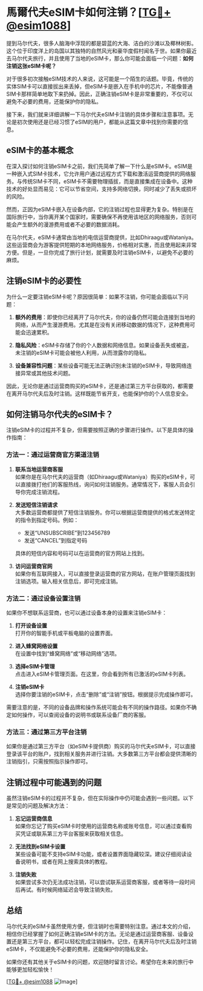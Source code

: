 # 馬爾代夫eSIM卡如何注销？[[TG💪+ @esim1088](https://t.me/s/esim1088)]

提到马尔代夫，很多人脑海中浮现的都是碧蓝的大海、洁白的沙滩以及椰林树影。这个位于印度洋上的岛国以其独特的自然风光和豪华度假村闻名于世。如果你最近去马尔代夫旅行，并且使用了当地的eSIM卡，那么你可能会面临一个问题：**如何注销这张eSIM卡呢？**

对于很多初次接触eSIM技术的人来说，这可能是一个陌生的话题。毕竟，传统的实体SIM卡可以直接拔出来丢掉，但eSIM卡是嵌入在手机中的芯片，不能像普通SIM卡那样简单地取下来扔掉。因此，正确注销eSIM卡是非常重要的，不仅可以避免不必要的费用，还能保护你的隐私。

接下来，我们就来详细讲解一下马尔代夫eSIM卡注销的具体步骤和注意事项。无论是初次使用还是已经习惯了eSIM的用户，都能从这篇文章中找到你需要的信息。

## eSIM卡的基本概念

在深入探讨如何注销eSIM卡之前，我们先简单了解一下什么是eSIM卡。eSIM是一种嵌入式SIM卡技术，它允许用户通过远程方式下载和激活运营商提供的网络服务。与传统SIM卡不同，eSIM卡不需要物理插拔，而是直接集成在设备中。这种技术的好处显而易见：它可以节省空间，支持多网络切换，同时减少了丢失或损坏的风险。

然而，正因为eSIM卡嵌入在设备内部，它的注销过程也显得更为复杂。特别是在国际旅行中，当你离开某个国家时，需要确保不再使用该地区的网络服务，否则可能会产生额外的漫游费用或者不必要的数据消耗。

在马尔代夫，eSIM卡通常由当地的电信运营商提供，比如Dhiraagu或Wataniya。这些运营商会为游客提供短期的本地网络服务，价格相对实惠，而且使用起来非常方便。但是，一旦你完成了旅行计划，就需要及时注销eSIM卡，以避免不必要的麻烦。

## 注销eSIM卡的必要性

为什么一定要注销eSIM卡呢？原因很简单：如果不注销，你可能会面临以下问题：

1. **额外的费用**：即使你已经离开了马尔代夫，你的设备仍然可能会连接到当地的网络，从而产生漫游费用。尤其是在没有关闭移动数据的情况下，这种费用可能会迅速累积。
   
2. **隐私风险**：eSIM卡存储了你的个人数据和网络信息。如果设备丢失或被盗，未注销的eSIM卡可能会被他人利用，从而泄露你的隐私。

3. **设备兼容性问题**：某些设备可能无法正确识别未注销的eSIM卡，导致网络连接异常或其他技术问题。

因此，无论你是通过运营商购买的eSIM卡，还是通过第三方平台获取的，都需要在离开马尔代夫后及时注销。这样既能节省开支，也能保护你的个人信息安全。

## 如何注销马尔代夫的eSIM卡？

注销eSIM卡的过程并不复杂，但需要按照正确的步骤进行操作。以下是具体的操作指南：

### 方法一：通过运营商官方渠道注销

1. **联系当地运营商客服**  
   如果你是在马尔代夫的运营商（如Dhiraagu或Wataniya）购买的eSIM卡，可以直接拨打他们的客服热线，询问如何注销服务。通常情况下，客服人员会引导你完成注销流程。

2. **发送短信注销请求**  
   大多数运营商都提供了短信注销服务。你可以根据运营商提供的格式发送特定的指令到指定号码。例如：
   - 发送“UNSUBSCRIBE”到123456789
   - 发送“CANCEL”到指定号码

   具体的短信内容和号码可以在运营商的官方网站上找到。

3. **访问运营商官网**  
   如果你有互联网接入，可以直接登录运营商的官方网站，在账户管理页面找到注销选项。输入相关信息后，即可完成注销。

### 方法二：通过设备设置注销

如果你不想联系运营商，也可以通过设备本身的设置来注销eSIM卡：

1. **打开设备设置**  
   打开你的智能手机或平板电脑的设置界面。

2. **进入蜂窝网络设置**  
   在设置中找到“蜂窝网络”或“移动网络”选项。

3. **选择eSIM卡管理**  
   点击进入eSIM卡管理页面。在这里，你会看到所有已激活的eSIM卡列表。

4. **注销eSIM卡**  
   选择你要注销的eSIM卡，点击“删除”或“注销”按钮。根据提示完成操作即可。

需要注意的是，不同的设备品牌和操作系统可能会有不同的操作路径。如果你不确定如何操作，可以查阅设备的说明书或联系设备厂商的客服。

### 方法三：通过第三方平台注销

如果你是通过第三方平台（如eSIM卡提供商）购买的马尔代夫eSIM卡，可以直接登录该平台的账户，找到相关服务并进行注销。大多数第三方平台都会提供清晰的注销指引，只需按照指示操作即可。

## 注销过程中可能遇到的问题

虽然注销eSIM卡的过程并不复杂，但在实际操作中仍可能会遇到一些问题。以下是常见的问题及解决方法：

1. **忘记运营商信息**  
   如果你忘记了购买eSIM卡时使用的运营商名称或账号信息，可以通过查看购买凭证或联系第三方平台客服来获取相关信息。

2. **无法找到eSIM卡设置**  
   某些设备可能不支持eSIM卡功能，或者设置界面隐藏较深。建议仔细阅读设备说明书，或者在网上搜索具体的教程。

3. **注销失败**  
   如果尝试多次仍无法成功注销，可以尝试联系运营商客服，或者等待一段时间后再试。有时候网络延迟会导致注销失败。

## 总结

马尔代夫的eSIM卡虽然使用方便，但注销时也需要特别注意。通过本文的介绍，相信你已经掌握了如何正确注销eSIM卡的方法。无论是通过运营商客服、设备设置还是第三方平台，都可以轻松完成注销操作。记住，在离开马尔代夫后及时注销eSIM卡，不仅能避免不必要的费用，还能保护你的隐私安全。

如果你还有其他关于eSIM卡的问题，欢迎随时留言讨论。希望你在未来的旅行中能够更加轻松愉快！

[[TG💪+ @esim1088](https://t.me/s/esim1088) ![Image](https://i.postimg.cc/4NQfJmqS/Snipaste-2025-05-13-00-14-12.png)]